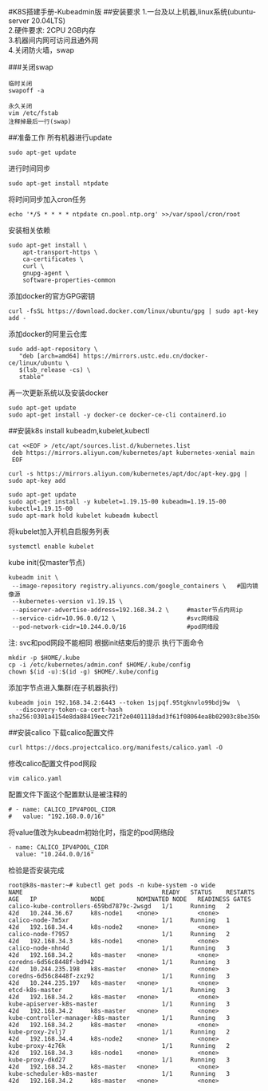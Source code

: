 #K8S搭建手册-Kubeadmin版
##安装要求
1.一台及以上机器,linux系统(ubuntu-server 20.04LTS)  
2.硬件要求: 2CPU 2GB内存   
3.机器间内网可访问且通外网  
4.关闭防火墙，swap

###关闭swap

```text
临时关闭
swapoff -a

永久关闭
vim /etc/fstab
注释掉最后一行(swap)
```

##准备工作
所有机器进行update
```shell
sudo apt-get update
```
进行时间同步
```shell
sudo apt-get install ntpdate
```
将时间同步加入cron任务
```shell
echo '*/5 * * * * ntpdate cn.pool.ntp.org' >>/var/spool/cron/root
```
安装相关依赖
```shell
sudo apt-get install \
    apt-transport-https \
    ca-certificates \
    curl \
    gnupg-agent \
    software-properties-common
```
添加docker的官方GPG密钥
```shell
curl -fsSL https://download.docker.com/linux/ubuntu/gpg | sudo apt-key add -
```
添加docker的阿里云仓库
```shell
sudo add-apt-repository \   
   "deb [arch=amd64] https://mirrors.ustc.edu.cn/docker-ce/linux/ubuntu \
   $(lsb_release -cs) \
   stable"
```
再一次更新系统以及安装docker
```shell
sudo apt-get update
sudo apt-get install -y docker-ce docker-ce-cli containerd.io
```

##安装k8s
install kubeadm,kubelet,kubectl
```shell
cat <<EOF > /etc/apt/sources.list.d/kubernetes.list
 deb https://mirrors.aliyun.com/kubernetes/apt kubernetes-xenial main
 EOF
```
```shell
curl -s https://mirrors.aliyun.com/kubernetes/apt/doc/apt-key.gpg | sudo apt-key add
```
```shell
sudo apt-get update
sudo apt-get install -y kubelet=1.19.15-00 kubeadm=1.19.15-00 kubectl=1.19.15-00
sudo apt-mark hold kubelet kubeadm kubectl
```
将kubelet加入开机自启服务列表
```shell
systemctl enable kubelet
```
kube init(仅master节点)
```shell
kubeadm init \   
 --image-repository registry.aliyuncs.com/google_containers \   #国内镜像源
 --kubernetes-version v1.19.15 \
 --apiserver-advertise-address=192.168.34.2 \     #master节点内网ip
 --service-cidr=10.96.0.0/12 \                    #svc网络段
 --pod-network-cidr=10.244.0.0/16                 #pod网络段
```
注: svc和pod网段不能相同
根据init结束后的提示  执行下面命令
```shell
mkdir -p $HOME/.kube
cp -i /etc/kubernetes/admin.conf $HOME/.kube/config
chown $(id -u):$(id -g) $HOME/.kube/config
```
添加字节点进入集群(在子机器执行)
```shell
kubeadm join 192.168.34.2:6443 --token 1sjpqf.95tgknvlo99bdj9w  \     
  --discovery-token-ca-cert-hash sha256:0301a4154e8da88419eec721f2e0401118dad3f61f08064ea8b02903c8be350e
```

##安装calico
下载calico配置文件
```shell
curl https://docs.projectcalico.org/manifests/calico.yaml -O
```
修改calico配置文件pod网段
```shell
vim calico.yaml
```
配置文件下面这个配置默认是被注释的
```shell
# - name: CALICO_IPV4POOL_CIDR
#   value: "192.168.0.0/16"
```
将value值改为kubeadm初始化时，指定的pod网络段
```shell
- name: CALICO_IPV4POOL_CIDR
  value: "10.244.0.0/16"
```

检验是否安装完成
```shell
root@k8s-master:~# kubectl get pods -n kube-system -o wide
NAME                                       READY   STATUS    RESTARTS   AGE   IP               NODE         NOMINATED NODE   READINESS GATES
calico-kube-controllers-659bd7879c-2wsgd   1/1     Running   2          42d   10.244.36.67     k8s-node1    <none>           <none>
calico-node-7m5xr                          1/1     Running   1          42d   192.168.34.4     k8s-node2    <none>           <none>
calico-node-f7957                          1/1     Running   2          42d   192.168.34.3     k8s-node1    <none>           <none>
calico-node-nhn4d                          1/1     Running   3          42d   192.168.34.2     k8s-master   <none>           <none>
coredns-6d56c8448f-bd942                   1/1     Running   3          42d   10.244.235.198   k8s-master   <none>           <none>
coredns-6d56c8448f-zxz92                   1/1     Running   3          42d   10.244.235.197   k8s-master   <none>           <none>
etcd-k8s-master                            1/1     Running   3          42d   192.168.34.2     k8s-master   <none>           <none>
kube-apiserver-k8s-master                  1/1     Running   3          42d   192.168.34.2     k8s-master   <none>           <none>
kube-controller-manager-k8s-master         1/1     Running   3          42d   192.168.34.2     k8s-master   <none>           <none>
kube-proxy-2vlj7                           1/1     Running   2          42d   192.168.34.4     k8s-node2    <none>           <none>
kube-proxy-4z76k                           1/1     Running   2          42d   192.168.34.3     k8s-node1    <none>           <none>
kube-proxy-dkd27                           1/1     Running   3          42d   192.168.34.2     k8s-master   <none>           <none>
kube-scheduler-k8s-master                  1/1     Running   3          42d   192.168.34.2     k8s-master   <none>           <none>

```